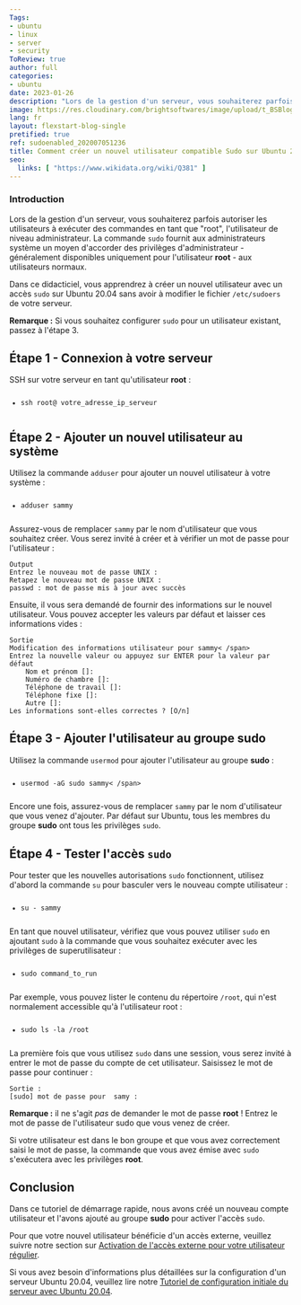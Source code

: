```yaml
---
Tags:
- ubuntu
- linux
- server
- security
ToReview: true
author: full
categories:
- ubuntu
date: 2023-01-26
description: "Lors de la gestion d'un serveur, vous souhaiterez parfois autoriser les utilisateurs à exécuter des commandes en tant que 'root', l'utilisateur de niveau administrateur. La commande `sudo` fournit aux administrateurs système un moyen d'accorder des privilèges d'administrateur - généralement disponibles uniquement pour l'utilisateur root - aux utilisateurs normaux."
image: https://res.cloudinary.com/brightsoftwares/image/upload/t_BSBlogImage/v1656243722/pexels-franklin-david-10670164_uqf4i1.jpg
lang: fr
layout: flexstart-blog-single
pretified: true
ref: sudoenabled_202007051236
title: Comment créer un nouvel utilisateur compatible Sudo sur Ubuntu 20.04 [Quickstart]
seo:
  links: [ "https://www.wikidata.org/wiki/Q381" ]
---
```


<h3 id="introduction">Introduction</h3>

<p>Lors de la gestion d'un serveur, vous souhaiterez parfois autoriser les utilisateurs à exécuter des commandes en tant que "root", l'utilisateur de niveau administrateur. La commande <code>sudo</code> fournit aux administrateurs système un moyen d'accorder des privilèges d'administrateur - généralement disponibles uniquement pour l'utilisateur <strong>root</strong> - aux utilisateurs normaux. </p>

<p>Dans ce didacticiel, vous apprendrez à créer un nouvel utilisateur avec un accès <code>sudo</code> sur Ubuntu 20.04 sans avoir à modifier le fichier <code>/etc/sudoers</code> de votre serveur. </p>

<p><span class='note'><strong>Remarque :</strong> Si vous souhaitez configurer <code>sudo</code> pour un utilisateur existant, passez à l'étape 3.<br></span> </p>

<h2 id="step-1-—-logging-into-your-server">Étape 1 - Connexion à votre serveur</h2>

<p>SSH sur votre serveur en tant qu'utilisateur <strong>root</strong> :</p>
<pre class="code-pre command prefixed local-environment"><code><ul class="prefixed"><li class="line" prefix="$">ssh root@<span class="highlight"> votre_adresse_ip_serveur</span>
</li></ul></code></pre>
<h2 id="step-2-—-adding-a-new-user-to-the-system">Étape 2 - Ajouter un nouvel utilisateur au système</h2>

<p>Utilisez la commande <code>adduser</code> pour ajouter un nouvel utilisateur à votre système :</p>
<pre class="code-pre super_user prefixed"><code><ul class="prefixed"><li class="line" prefix="#">adduser <span class="highlight">sammy</span>
</li></ul></code></pre>
<p>Assurez-vous de remplacer <code><span class="highlight">sammy</span></code> par le nom d'utilisateur que vous souhaitez créer. Vous serez invité à créer et à vérifier un mot de passe pour l'utilisateur :</p>
<pre class="code-pre "><code><div class="secondary-code-label " title="Output">Output</div>Entrez le nouveau mot de passe UNIX :
Retapez le nouveau mot de passe UNIX :
passwd : mot de passe mis à jour avec succès
</code></pre>
<p>Ensuite, il vous sera demandé de fournir des informations sur le nouvel utilisateur. Vous pouvez accepter les valeurs par défaut et laisser ces informations vides :</p>
<pre class="code-pre "><code><div class="secondary-code-label " title="Output">Sortie</div>Modification des informations utilisateur pour <span class="highlight">sammy< /span>
Entrez la nouvelle valeur ou appuyez sur ENTER pour la valeur par défaut
    Nom et prénom []:
    Numéro de chambre []:
    Téléphone de travail []:
    Téléphone fixe []:
    Autre []:
Les informations sont-elles correctes ? [O/n]
</code></pre>
<h2 id="step-3-—-adding-the-user-to-the-sudo-group">Étape 3 - Ajouter l'utilisateur au groupe <strong>sudo</strong></h2>

<p>Utilisez la commande <code>usermod</code> pour ajouter l'utilisateur au groupe <strong>sudo</strong> :</p>
<pre class="code-pre super_user prefixed"><code><ul class="prefixed"><li class="line" prefix="#">usermod -aG sudo <span class="highlight">sammy< /span>
</li></ul></code></pre>
<p>Encore une fois, assurez-vous de remplacer <code><span class="highlight">sammy</span></code> par le nom d'utilisateur que vous venez d'ajouter. Par défaut sur Ubuntu, tous les membres du groupe <strong>sudo</strong> ont tous les privilèges <code>sudo</code>.</p>

<h2 id="step-4-—-testing-sudo-access">Étape 4 - Tester l'accès <code>sudo</code></h2>

<p>Pour tester que les nouvelles autorisations <code>sudo</code> fonctionnent, utilisez d'abord la commande <code>su</code> pour basculer vers le nouveau compte utilisateur :</p>
<pre class="code-pre super_user prefixed"><code><ul class="prefixed"><li class="line" prefix="#">su - <span class="highlight">sammy</span >
</li></ul></code></pre>
<p>En tant que nouvel utilisateur, vérifiez que vous pouvez utiliser <code>sudo</code> en ajoutant <code>sudo</code> à la commande que vous souhaitez exécuter avec les privilèges de superutilisateur :</p>
<pre class="code-pre command prefixed"><code><ul class="prefixed"><li class="line" prefix="$">sudo <span class="highlight">command_to_run</span>
</li></ul></code></pre>
<p>Par exemple, vous pouvez lister le contenu du répertoire <code>/root</code>, qui n'est normalement accessible qu'à l'utilisateur root :</p>
<pre class="code-pre command prefixed"><code><ul class="prefixed"><li class="line" prefix="$">sudo ls -la /root
</li></ul></code></pre>
<p>La première fois que vous utilisez <code>sudo</code> dans une session, vous serez invité à entrer le mot de passe du compte de cet utilisateur. Saisissez le mot de passe pour continuer :</p>
<pre class="code-pre "><code><div class="secondary-code-label " title="Sortie :">Sortie :</div>[sudo] mot de passe pour <span class="highlight"> samy</span> :
</code></pre>
<p><span class='note'><strong>Remarque :</strong> il ne s'agit <em>pas</em> de demander le mot de passe <strong>root</strong> ! Entrez le mot de passe de l'utilisateur sudo que vous venez de créer.<br></span></p>

<p>Si votre utilisateur est dans le bon groupe et que vous avez correctement saisi le mot de passe, la commande que vous avez émise avec <code>sudo</code> s'exécutera avec les privilèges <strong>root</strong>.</p>

<h2 id="conclusion">Conclusion</h2>

<p>Dans ce tutoriel de démarrage rapide, nous avons créé un nouveau compte utilisateur et l'avons ajouté au groupe <strong>sudo</strong> pour activer l'accès <code>sudo</code>. </p>

<p>Pour que votre nouvel utilisateur bénéficie d'un accès externe, veuillez suivre notre section sur <a href="https://www.digitalocean.com/community/tutorials/initial-server-setup-with-ubuntu-20-04 #step-5-%E2%80%94-enabling-external-access-for-your-regular-user">Activation de l'accès externe pour votre utilisateur régulier</a>.</p>

<p>Si vous avez besoin d'informations plus détaillées sur la configuration d'un serveur Ubuntu 20.04, veuillez lire notre <a href="https://www.digitalocean.com/community/tutorials/initial-server-setup-with-ubuntu-20 -04">Tutoriel de configuration initiale du serveur avec Ubuntu 20.04</a>.</p>